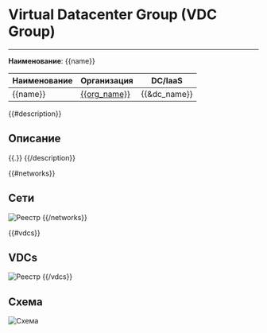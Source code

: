 # Virtual Datacenter Group (VDC Group)
***  
**Наименование**: {{name}}

| Наименование | Организация  | DC/IaaS      |
|--------------|--------------|--------------|
| {{name}}     | [{{org_name}}]({{org_link}}) | {{&dc_name}} |

{{#description}}
## Описание
{{.}}
{{/description}}

{{#networks}}
## Сети
![Реестр](@entity/{{entity}}/networks?id={{id}})
{{/networks}}

{{#vdcs}}
## VDCs
![Реестр](@entity/{{entity}}/vdcs?id={{id}})
{{/vdcs}}

## Схема

![Схема](@entity/{{entity}}/schema?id={{id}})
